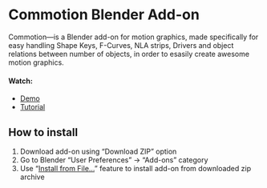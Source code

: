 Commotion Blender Add-on
========================

Commotion—is a Blender add-on for motion graphics, made specifically for easy handling Shape Keys, F-Curves, NLA strips, Drivers and object relations between number of objects, in order to esasily create awesome motion graphics.

#### Watch:
* [Demo]
* [Tutorial]


How to install
------------------------

1. Download add-on using “Download ZIP” option
2. Go to Blender “User Preferences” → “Add-ons” category
3. Use “[Install from File…]” feature to install add-on from downloaded zip archive




[Demo]: http://youtu.be/gLj4PvHbm4s
[Tutorial]: http://youtu.be/qbJMTOUdxRY
[Install from File…]: http://www.blender.org/manual/extensions/python/add_ons.html#installation-of-a-3rd-party-add-on